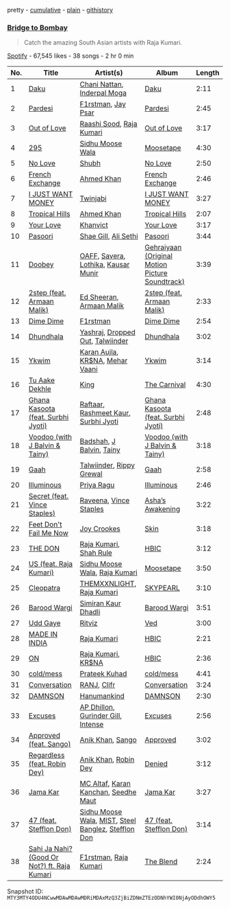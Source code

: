 pretty - [cumulative](/playlists/cumulative/37i9dQZF1DX2nX8HgBDmgL.md) - [plain](/playlists/plain/37i9dQZF1DX2nX8HgBDmgL) - [githistory](https://github.githistory.xyz/mackorone/spotify-playlist-archive/blob/main/playlists/plain/37i9dQZF1DX2nX8HgBDmgL)

### [Bridge to Bombay](https://open.spotify.com/playlist/37i9dQZF1DX2nX8HgBDmgL)

> Catch the amazing South Asian artists with Raja Kumari.

[Spotify](https://open.spotify.com/user/spotify) - 67,545 likes - 38 songs - 2 hr 0 min

| No. | Title | Artist(s) | Album | Length |
|---|---|---|---|---|
| 1 | [Daku](https://open.spotify.com/track/3wz2vWhYnnBoFmgMkqtzLy) | [Chani Nattan](https://open.spotify.com/artist/1sSYaQBOI71QZDZ9OWW3hp), [Inderpal Moga](https://open.spotify.com/artist/4Lk9Mory8nRTolPO1TMMcN) | [Daku](https://open.spotify.com/album/3RaIXDlIRvziryGLXm8lBR) | 2:11 |
| 2 | [Pardesi](https://open.spotify.com/track/0azDXr0cxe2lePuQgsSxRa) | [F1rstman](https://open.spotify.com/artist/0IA4SdCS8HBDX6oBoOlgaf), [Jay Psar](https://open.spotify.com/artist/2FXSYpIIZhJ260UvGZN8wr) | [Pardesi](https://open.spotify.com/album/0wCSc43ppzINWPUnJEyzsu) | 2:45 |
| 3 | [Out of Love](https://open.spotify.com/track/6x4fJlgsoGqklYyMQN7vLN) | [Raashi Sood](https://open.spotify.com/artist/0ZEiDnkNsdY6IXWUjWuBU2), [Raja Kumari](https://open.spotify.com/artist/5cBFMoMgcAt03YL2r0tS25) | [Out of Love](https://open.spotify.com/album/1bv1UnuDeOnL6odVRPJksM) | 3:17 |
| 4 | [295](https://open.spotify.com/track/5W7DOVGQLTigu09afW7QMT) | [Sidhu Moose Wala](https://open.spotify.com/artist/4PULA4EFzYTrxYvOVlwpiQ) | [Moosetape](https://open.spotify.com/album/45ZIondgVoMB84MQQaUo9T) | 4:30 |
| 5 | [No Love](https://open.spotify.com/track/08Isz2ETWSBhvIl8UpKYsp) | [Shubh](https://open.spotify.com/artist/5r3wPya2PpeTTsXsGhQU8O) | [No Love](https://open.spotify.com/album/5Zcgog7sQ79ISF32y9nABU) | 2:50 |
| 6 | [French Exchange](https://open.spotify.com/track/1HBnI45a7E4WB8n5zRGnHE) | [Ahmed Khan](https://open.spotify.com/artist/6S5gjIbHTmQ2uKljKjqLSp) | [French Exchange](https://open.spotify.com/album/0xbaedIMdZ8JiasTRHbJAc) | 2:46 |
| 7 | [I JUST WANT MONEY](https://open.spotify.com/track/4PphpJYOOGClMpYZHgkyMc) | [Twinjabi](https://open.spotify.com/artist/3nU1DJyXFkJps0WK4mDniK) | [I JUST WANT MONEY](https://open.spotify.com/album/7h0jsIr2WAYUVmc0g49IpR) | 3:27 |
| 8 | [Tropical Hills](https://open.spotify.com/track/3Xehu9k1QGMPfG0nUOgJUf) | [Ahmed Khan](https://open.spotify.com/artist/6S5gjIbHTmQ2uKljKjqLSp) | [Tropical Hills](https://open.spotify.com/album/5yVJx2QgjQZ7HcDchYRDpv) | 2:07 |
| 9 | [Your Love](https://open.spotify.com/track/1E3uueAFlrPTWaInzUUHtg) | [Khanvict](https://open.spotify.com/artist/3XjXhRHZjamOXeraqTWff7) | [Your Love](https://open.spotify.com/album/1iDJsBJEJSMUqutPcRsauk) | 3:17 |
| 10 | [Pasoori](https://open.spotify.com/track/7lvDsmTRXFE3dK4OjvRiWB) | [Shae Gill](https://open.spotify.com/artist/3bWIy9AUrQdiNeS62Bp3OP), [Ali Sethi](https://open.spotify.com/artist/3NegWDGp038A3FIi3gSYzl) | [Pasoori](https://open.spotify.com/album/7wgrW5XyZdtk0K8PkW5A7h) | 3:44 |
| 11 | [Doobey](https://open.spotify.com/track/7k6QR9YHyW258yVN6FHO1T) | [OAFF](https://open.spotify.com/artist/2k66ibJfgMigF5QWqUgLyR), [Savera](https://open.spotify.com/artist/3CVXA5TAWpmfGPqyMqXpPb), [Lothika](https://open.spotify.com/artist/7yZDrVInKssNCaZkAkQGTX), [Kausar Munir](https://open.spotify.com/artist/3GBSge8pq7mpezUQl0GAOA) | [Gehraiyaan \(Original Motion Picture Soundtrack\)](https://open.spotify.com/album/1n3IiQK8urUhPw8wsfWluX) | 3:39 |
| 12 | [2step \(feat\. Armaan Malik\)](https://open.spotify.com/track/1vf09n9QoDVWhBImRgQQyG) | [Ed Sheeran](https://open.spotify.com/artist/6eUKZXaKkcviH0Ku9w2n3V), [Armaan Malik](https://open.spotify.com/artist/4IKVDbCSBTxBeAsMKjAuTs) | [2step \(feat\. Armaan Malik\)](https://open.spotify.com/album/6Ez4Ul37Uzz9yGcorzhGMV) | 2:33 |
| 13 | [Dime Dime](https://open.spotify.com/track/4kNTujhP4ZNfK2W93XyOma) | [F1rstman](https://open.spotify.com/artist/0IA4SdCS8HBDX6oBoOlgaf) | [Dime Dime](https://open.spotify.com/album/68AtbgSozP9VW7NYQs9OJB) | 2:54 |
| 14 | [Dhundhala](https://open.spotify.com/track/6PSGzXHJaQogb2G8m8gGZZ) | [Yashraj](https://open.spotify.com/artist/0TwG8C39WJIfFlcPrhxHST), [Dropped Out](https://open.spotify.com/artist/7zN7ZzgJdUZdEcbecViK4N), [Talwiinder](https://open.spotify.com/artist/6QoCrBHsojKnOrsGNfRcTN) | [Dhundhala](https://open.spotify.com/album/1wQyuIiZpM5Qy4wQOU2i1J) | 3:02 |
| 15 | [Ykwim](https://open.spotify.com/track/6qS40yL7kXVoChI8SSCQIQ) | [Karan Aujla](https://open.spotify.com/artist/6DARBhWbfcS9E4yJzcliqQ), [KR$NA](https://open.spotify.com/artist/5C1S9XwxMuuCciutwMhp5t), [Mehar Vaani](https://open.spotify.com/artist/1292Fb98poF6N9aEk9oibw) | [Ykwim](https://open.spotify.com/album/14XBYP5RcavbvSREiaQ17V) | 3:14 |
| 16 | [Tu Aake Dekhle](https://open.spotify.com/track/0yCWDaAgOtg6TKlNCg9rwA) | [King](https://open.spotify.com/artist/5NHm4TU5Twz7owibYxJfFU) | [The Carnival](https://open.spotify.com/album/7uftfPn8f7lwtRLUrEVRYM) | 4:30 |
| 17 | [Ghana Kasoota \(feat\. Surbhi Jyoti\)](https://open.spotify.com/track/0mvcsYusnTYlAkOZ077lDb) | [Raftaar](https://open.spotify.com/artist/5UdFr0GeO7jKIaNIJgwB36), [Rashmeet Kaur](https://open.spotify.com/artist/15UQcr22jcc6DJjy3sLv3J), [Surbhi Jyoti](https://open.spotify.com/artist/0ZwLuYX3Fe14PhonPeqd5X) | [Ghana Kasoota \(feat\. Surbhi Jyoti\)](https://open.spotify.com/album/5wNK25BcVubz95drmXiBCZ) | 2:48 |
| 18 | [Voodoo \(with J Balvin & Tainy\)](https://open.spotify.com/track/4OUAXw3SXI7bUiNtKC7ErW) | [Badshah](https://open.spotify.com/artist/0y59o4v8uw5crbN9M3JiL1), [J Balvin](https://open.spotify.com/artist/1vyhD5VmyZ7KMfW5gqLgo5), [Tainy](https://open.spotify.com/artist/0GM7qgcRCORpGnfcN2tCiB) | [Voodoo \(with J Balvin & Tainy\)](https://open.spotify.com/album/0VGq5Ld7zAUVloiMrNa5qQ) | 3:18 |
| 19 | [Gaah](https://open.spotify.com/track/63fa8l1URH9HmHADlsyd0D) | [Talwiinder](https://open.spotify.com/artist/6QoCrBHsojKnOrsGNfRcTN), [Rippy Grewal](https://open.spotify.com/artist/1RaZAbVB4yopz69N1XlZvj) | [Gaah](https://open.spotify.com/album/0kvRleHz0jdcdYSGkEnKDX) | 2:58 |
| 20 | [Illuminous](https://open.spotify.com/track/099SC5HFifJ4cOr9xTCEuc) | [Priya Ragu](https://open.spotify.com/artist/6iZTyHbQWGzpiWoyI0zz9F) | [Illuminous](https://open.spotify.com/album/5tJE3R6o5gD1w1WSvvVrXt) | 2:46 |
| 21 | [Secret \(feat\. Vince Staples\)](https://open.spotify.com/track/1taBEywFZlZO7xiEEIyajF) | [Raveena](https://open.spotify.com/artist/2kQnsbKnIiMahOetwlfcaS), [Vince Staples](https://open.spotify.com/artist/68kEuyFKyqrdQQLLsmiatm) | [Asha’s Awakening](https://open.spotify.com/album/2q0yeivzk1b2UUdtHf8mcC) | 3:22 |
| 22 | [Feet Don't Fail Me Now](https://open.spotify.com/track/5goqVeMYUQecvpcjNxpadU) | [Joy Crookes](https://open.spotify.com/artist/5XMyhVhi5ZN2pi0Qwi1zXS) | [Skin](https://open.spotify.com/album/62FYQGKcsi3nrkdicraMw7) | 3:18 |
| 23 | [THE DON](https://open.spotify.com/track/3KDaxC6gpTu4Ey6DL5YMBQ) | [Raja Kumari](https://open.spotify.com/artist/5cBFMoMgcAt03YL2r0tS25), [Shah Rule](https://open.spotify.com/artist/0GG56bFqGJ0zGjkOx7NTwm) | [HBIC](https://open.spotify.com/album/6mRkk5VyWx27K4vZjD6sqM) | 3:12 |
| 24 | [US \(feat\. Raja Kumari\)](https://open.spotify.com/track/36cqlmc53NqlEUqPJdgUOx) | [Sidhu Moose Wala](https://open.spotify.com/artist/4PULA4EFzYTrxYvOVlwpiQ), [Raja Kumari](https://open.spotify.com/artist/5cBFMoMgcAt03YL2r0tS25) | [Moosetape](https://open.spotify.com/album/45ZIondgVoMB84MQQaUo9T) | 3:50 |
| 25 | [Cleopatra](https://open.spotify.com/track/0YIS5mqANRBYctDGoT48n7) | [THEMXXNLIGHT](https://open.spotify.com/artist/7crF48BmAnNaoNU8QPVld0), [Raja Kumari](https://open.spotify.com/artist/5cBFMoMgcAt03YL2r0tS25) | [SKYPEARL](https://open.spotify.com/album/4QJAdeUYpNo8d4Xcsc5q23) | 3:10 |
| 26 | [Barood Wargi](https://open.spotify.com/track/5BWIrdXMuMewFbyXBntyjA) | [Simiran Kaur Dhadli](https://open.spotify.com/artist/6HDjrqj5bbSESYOj89PtP9) | [Barood Wargi](https://open.spotify.com/album/3mELIQNKJF2jSZmPL086Jm) | 3:51 |
| 27 | [Udd Gaye](https://open.spotify.com/track/5ZsAhuQ24mWHiduaxJqnhW) | [Ritviz](https://open.spotify.com/artist/72beYOeW2sb2yfcS4JsRvb) | [Ved](https://open.spotify.com/album/7LPx9F9ZQWWvQlKgIQi1OZ) | 3:00 |
| 28 | [MADE IN INDIA](https://open.spotify.com/track/3o5c2GSRqd77X5YqJNKGTY) | [Raja Kumari](https://open.spotify.com/artist/5cBFMoMgcAt03YL2r0tS25) | [HBIC](https://open.spotify.com/album/6mRkk5VyWx27K4vZjD6sqM) | 2:21 |
| 29 | [ON](https://open.spotify.com/track/5aX3nsMieI6ELp3qfFihr9) | [Raja Kumari](https://open.spotify.com/artist/5cBFMoMgcAt03YL2r0tS25), [KR$NA](https://open.spotify.com/artist/5C1S9XwxMuuCciutwMhp5t) | [HBIC](https://open.spotify.com/album/6mRkk5VyWx27K4vZjD6sqM) | 2:36 |
| 30 | [cold/mess](https://open.spotify.com/track/7uhINGViZPygI2AljxO8KN) | [Prateek Kuhad](https://open.spotify.com/artist/0tC995Rfn9k2l7nqgCZsV7) | [cold/mess](https://open.spotify.com/album/6FzicG6wlKHogiRaGAbvBK) | 4:41 |
| 31 | [Conversation](https://open.spotify.com/track/5YO3GNlT1YvOx4Lnqxtqkh) | [RANJ](https://open.spotify.com/artist/1vR6C8xoVTgy9yVRsCsr7H), [Clifr](https://open.spotify.com/artist/1o9ja4Dha8IqKI3e5DpH14) | [Conversation](https://open.spotify.com/album/27RE1xF0cjFdDeCD6JQbQD) | 3:24 |
| 32 | [DAMNSON](https://open.spotify.com/track/630ZXewu63FXyhoiKpO6tC) | [Hanumankind](https://open.spotify.com/artist/4nVa6XlBFlIkF6msW57PHp) | [DAMNSON](https://open.spotify.com/album/0dYr6HaqEAALF0u2wx9XV2) | 2:30 |
| 33 | [Excuses](https://open.spotify.com/track/29m79w9xPMH4YCD6r8JSmV) | [AP Dhillon](https://open.spotify.com/artist/6LEG9Ld1aLImEFEVHdWNSB), [Gurinder Gill](https://open.spotify.com/artist/5DHi2MeoRgAwPE0A0qwRMl), [Intense](https://open.spotify.com/artist/0OS0NZnK7TGIAWx8MkWNFN) | [Excuses](https://open.spotify.com/album/3GkXRRRkV3rfgwG1wJset9) | 2:56 |
| 34 | [Approved \(feat\. Sango\)](https://open.spotify.com/track/2nDTyZyFYSPXrwxt3n7EkI) | [Anik Khan](https://open.spotify.com/artist/23bSD5t38m4d6k8jtlZGDa), [Sango](https://open.spotify.com/artist/7e3FtKBIPLrIVm8g1FJMVg) | [Approved](https://open.spotify.com/album/1bV0yl7ESEK6bnIUS0vIuu) | 3:02 |
| 35 | [Regardless \(feat\. Robin Dey\)](https://open.spotify.com/track/6HJzJTpVgdPN40eI3BfHQT) | [Anik Khan](https://open.spotify.com/artist/23bSD5t38m4d6k8jtlZGDa), [Robin Dey](https://open.spotify.com/artist/0ZvLuzOcZm4dxx7ycqDMYk) | [Denied](https://open.spotify.com/album/1RhKQmiNc2NqRMftCAvnoV) | 3:12 |
| 36 | [Jama Kar](https://open.spotify.com/track/0zyMXraAjJoqD7EWSnRqHS) | [MC Altaf](https://open.spotify.com/artist/1oMKeiHXRkg7tNqwhaS3fu), [Karan Kanchan](https://open.spotify.com/artist/5mZ0Ee8OG1U9c4Wv2FKqvs), [Seedhe Maut](https://open.spotify.com/artist/2oBG74gAocPMFv6Ij9ykdo) | [Jama Kar](https://open.spotify.com/album/63zSAE7el24bx7PvQKex5B) | 3:27 |
| 37 | [47 \(feat\. Stefflon Don\)](https://open.spotify.com/track/15rEEVR9tYJS4hbubgS3u7) | [Sidhu Moose Wala](https://open.spotify.com/artist/4PULA4EFzYTrxYvOVlwpiQ), [MIST](https://open.spotify.com/artist/63X1WKthLQidtqxxO2sgeq), [Steel Banglez](https://open.spotify.com/artist/6k970rXaWAWVfWMjqWtFNI), [Stefflon Don](https://open.spotify.com/artist/2ExGrw6XpbtUAJHTLtUXUD) | [47 \(feat\. Stefflon Don\)](https://open.spotify.com/album/5pCqjR7JPOm2CLasRDtn1E) | 3:14 |
| 38 | [Sahi Ja Nahi? \(Good Or Not?\) ft\. Raja Kumari](https://open.spotify.com/track/3NyEl4VKqV7WL6PO5BYrb6) | [F1rstman](https://open.spotify.com/artist/0IA4SdCS8HBDX6oBoOlgaf), [Raja Kumari](https://open.spotify.com/artist/5cBFMoMgcAt03YL2r0tS25) | [The Blend](https://open.spotify.com/album/6yGj6xifVKbJNfOwPiXmQY) | 2:24 |

Snapshot ID: `MTY3MTY4ODU4NCwwMDAwMDAwMDRiMDAxMzQ3ZjBiZDNmZTEzODNhYWI0NjAyODdhOWY5`
